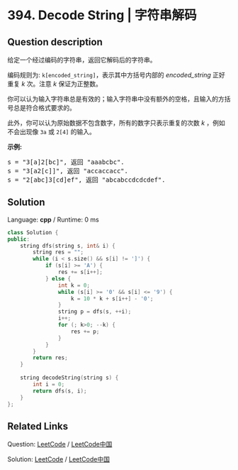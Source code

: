 # 394. Decode String | 字符串解码

## Question description

<!--If you want to use the English description, use <p>
Given an encoded string, return it's decoded string.
</p>
<p>
The encoding rule is: <code>k[encoded_string]</code>, where the <i>encoded_string</i> inside the square brackets is being repeated exactly <i>k</i> times. Note that <i>k</i> is guaranteed to be a positive integer.</p>

<p>
You may assume that the input string is always valid; No extra white spaces, square brackets are well-formed, etc.</p>

<p>Furthermore, you may assume that the original data does not contain any digits and that digits are only for those repeat numbers, <i>k</i>. For example, there won't be input like <code>3a</code> or <code>2[4]</code>.
</p>

<p><b>Examples:</b>
<pre>
s = "3[a]2[bc]", return "aaabcbc".
s = "3[a2[c]]", return "accaccacc".
s = "2[abc]3[cd]ef", return "abcabccdcdcdef".
</pre>
</p> instead-->
<p>给定一个经过编码的字符串，返回它解码后的字符串。</p>

<p>编码规则为: <code>k[encoded_string]</code>，表示其中方括号内部的 <em>encoded_string</em> 正好重复 <em>k</em> 次。注意 <em>k</em> 保证为正整数。</p>

<p>你可以认为输入字符串总是有效的；输入字符串中没有额外的空格，且输入的方括号总是符合格式要求的。</p>

<p>此外，你可以认为原始数据不包含数字，所有的数字只表示重复的次数 <em>k</em> ，例如不会出现像&nbsp;<code>3a</code>&nbsp;或&nbsp;<code>2[4]</code>&nbsp;的输入。</p>

<p><strong>示例:</strong></p>

<pre>
s = &quot;3[a]2[bc]&quot;, 返回 &quot;aaabcbc&quot;.
s = &quot;3[a2[c]]&quot;, 返回 &quot;accaccacc&quot;.
s = &quot;2[abc]3[cd]ef&quot;, 返回 &quot;abcabccdcdcdef&quot;.
</pre>




## Solution

Language: **cpp**  /  Runtime: 0 ms

```cpp
class Solution {
public:
    string dfs(string s, int& i) {
        string res = "";
        while (i < s.size() && s[i] != ']') {
            if (s[i] >= 'A') {
                res += s[i++];
            } else {
                int k = 0;
                while (s[i] >= '0' && s[i] <= '9') {
                    k = 10 * k + s[i++] - '0';
                }
                string p = dfs(s, ++i);
                i++;
                for (; k>0; --k) {
                    res += p;
                }
            }
        }
        return res;
    }
    
    string decodeString(string s) {
        int i = 0;
        return dfs(s, i);
    }
};
```



## Related Links

Question: [LeetCode](https://leetcode.com/problems/decode-string/description/)  /  [LeetCode中国](https://leetcode-cn.com/problems/decode-string/description/)

Solution: [LeetCode](https://leetcode.com/articles/decode-string/)  /  [LeetCode中国](https://leetcode-cn.com/articles/decode-string/)